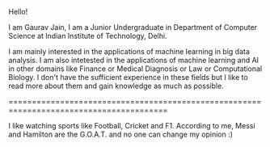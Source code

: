 Hello!

I am Gaurav Jain, I am a Junior Undergraduate in Department of Computer Science at Indian Institute of Technology, Delhi. 

I am mainly interested in the applications of machine learning in big data analysis. I am also intetested in the applications of machine learning and AI in other domains like Finance or Medical Diagnosis or Law or Computational Biology. 
I don't have the sufficient experience in these fields but I like to read more about them and gain knowledge as much as possible.

========================================================================================

I like watching sports like Football, Cricket and F1. According to me, Messi and Hamilton are the G.O.A.T. and no one can change my opinion :)
